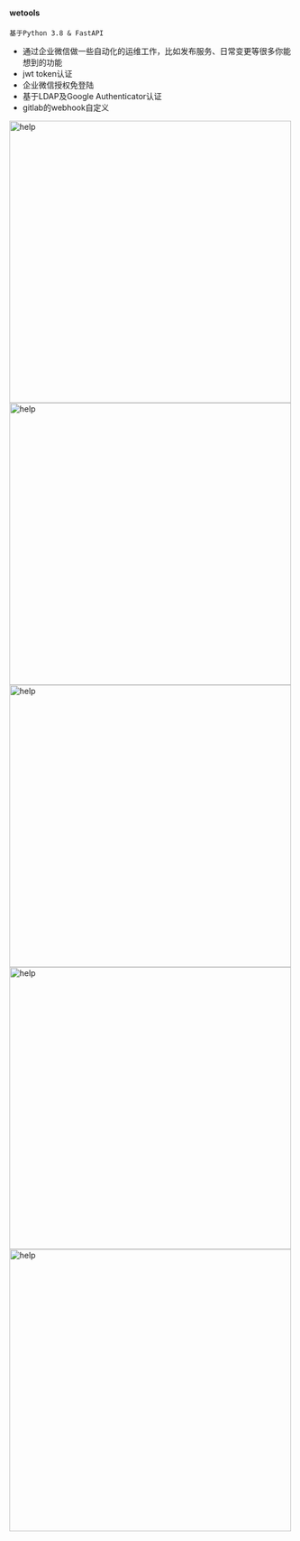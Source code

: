 #### **wetools**

``` 
基于Python 3.8 & FastAPI
```

* 通过企业微信做一些自动化的运维工作，比如发布服务、日常变更等很多你能想到的功能
* jwt token认证
* 企业微信授权免登陆
* 基于LDAP及Google Authenticator认证
* gitlab的webhook自定义




<img src="https://raw.githubusercontent.com/dayerong/wetools/main/help.jpg" width="500" alt="help"/>
<img src="https://raw.githubusercontent.com/dayerong/wetools/main/login-1.jpg" width="500" alt="help"/>
<img src="https://raw.githubusercontent.com/dayerong/wetools/main/login-2.jpg" width="500" alt="help"/>
<img src="https://raw.githubusercontent.com/dayerong/wetools/main/login-3.jpg" width="500" alt="help"/>
<img src="https://raw.githubusercontent.com/dayerong/wetools/main/webhook.jpg" width="500" alt="help"/>

